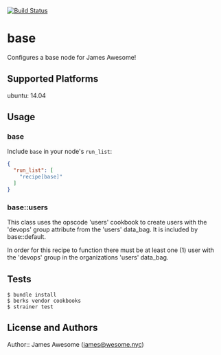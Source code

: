 [![Build Status](https://travis-ci.org/JamesAwesome/jamesawesome-base.svg?branch=master)](https://travis-ci.org/JamesAwesome/jamesawesome-base)
# base

Configures a base node for James Awesome!

## Supported Platforms

ubuntu: 14.04

## Usage

### base

Include `base` in your node's `run_list`:

```json
{
  "run_list": [
    "recipe[base]"
  ]
}
```

### base::users

This class uses the opscode 'users' cookbook to create users with the 'devops' group attribute
from the 'users' data_bag. It is included by base::default. 

In order for this recipe to function there must be at least one (1) user with the 'devops' group 
in the organizations 'users' data_bag.

## Tests

```shell
$ bundle install
$ berks vendor cookbooks
$ strainer test
```

## License and Authors

Author:: James Awesome (<james@wesome.nyc>)
